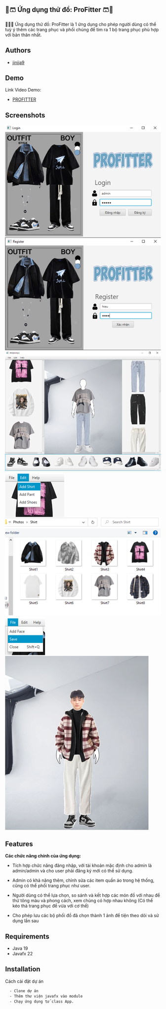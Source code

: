 ## 👔🩳 Ứng dụng thử đồ: ProFitter 🩳👔

👕👖👟 Ứng dụng thử đồ: ProFitter là 1 ứng dụng cho phép người dùng có thể tuỳ ý thêm các trang phục và phối chúng để tìm ra 1 bộ trang phục phù hợp với bản thân nhất.

## Authors

- [jinjja9](https://github.com/jinjja9)

## Demo

Link Video Demo: 
- [PROFITTER](https://www.youtube.com/watch?v=35dIQksqoZU)

## Screenshots

![alt text](image.png)
![alt text](image-1.png)
![alt text](image-2.png)
![alt text](image-3.png)
![alt text](image-4.png)
![alt text](image-5.png)
![alt text](image-6.png)

## Features

**Các chức năng chính của ứng dụng:**

+ Tích hợp chức năng đăng nhập, với tài khoản mặc định cho admin là admin/admin và cho user phải đăng ký mới có thể sử dụng.

+ Admin có khả năng thêm, chỉnh sửa các item quần áo trong hệ thống, cũng có thể phối trang phục như user.

+ Người dùng có thể lựa chọn, so sánh và kết hợp các món đồ với nhau để thử tông màu và phong cách, xem chúng có hợp nhau không (Có thể kéo thả trang phục để vừa với cơ thể)

+ Cho phép lưu các bộ phối đồ đã chọn thành 1 ảnh để tiện theo dõi và sử dụng lần sau


## Requirements

- Java 19
- Javafx 22

## Installation

Cách cài đặt dự án

```bash
  - Clone dự án
  - Thêm thư viện javafx vào module
  - Chạy ứng dụng tử class App.
```
